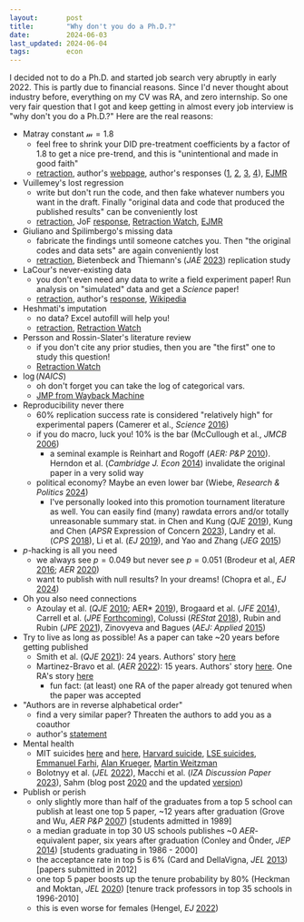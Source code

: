 ```yaml
---
layout:       post
title:        "Why don't you do a Ph.D.?"
date:         2024-06-03
last_updated: 2024-06-04
tags:         econ
---
```


I decided not to do a Ph.D. and started job search very abruptly in early 2022. This is partly due to financial reasons. Since I'd never thought about industry before, everything on my CV was RA, and zero internship. So one very fair question that I got and keep getting in almost every job interview is "why don't you do a Ph.D.?" Here are the real reasons:

* Matray constant $\mathscr{m} = 1.8$
    + feel free to shrink your DID pre-treatment coefficients by a factor of $1.8$ to get a nice pre-trend, and this is "unintentional and made in good faith"
    + [retraction](https://www.aeaweb.org/articles?id=10.1257/aer.113.7.2053), author's [webpage](https://web.archive.org/web/20240603021537/https://sites.google.com/view/adrienmatray/papers?authuser=0), author's responses ([1](https://www.dropbox.com/scl/fi/264cyt3m3e9frkldsvgch/statement_AER.pdf?rlkey=2i7isi0tp4iq170igz3tdrdsd&dl=0), [2](https://www.dropbox.com/s/jq1bmy6q39fmlcu/supplemental_note.pdf?dl=0), [3](https://www.dropbox.com/s/skenqoxmygjxfcr/retraction_note_for_website.pdf?dl=0), [4](https://www.dropbox.com/s/xfrdxsso8k1mmux/Matray_2023.pdf?dl=0)), [EJMR](https://www.econjobrumors.com/topic/the-great-matray-scam-2023)
* Vuillemey's lost regression
    + write but don't run the code, and then fake whatever numbers you want in the draft. Finally "original data and code that produced the published results" can be conveniently lost
    + [retraction](https://onlinelibrary.wiley.com/doi/10.1111/jofi.13064), JoF [response](https://afajof.org/2021/07/answers-to-faq-about-the-recent-retraction-of-an-article-in-the-jf/), [Retraction Watch](https://retractionwatch.com/2021/07/08/researchers-forfeit-10000-award-when-papers-findings-cant-be-replicated/), [EJMR](https://www.econjobrumors.com/topic/jf-article-is-retracted)
* Giuliano and Spilimbergo's missing data
    + fabricate the findings until someone catches you. Then "the original codes and data sets" are again conveniently lost
    + [retraction](https://doi.org/10.1093/restud/rdac085), Bietenbeck and Thiemann's (*JAE* [2023](https://doi.org/10.1002/jae.2970)) replication study
* LaCour's never-existing data
    + you don't even need any data to write a field experiment paper! Run analysis on "simulated" data and get a *Science* paper!
    + [retraction](https://www.science.org/doi/10.1126/science.aac6638), author's [response](https://retractionwatch.com/wp-content/uploads/2015/05/LaCour_Response_05-29-2015.pdf), [Wikipedia](https://en.wikipedia.org/wiki/When_contact_changes_minds)
* Heshmati's imputation
    + no data? Excel autofill will help you!
    + [retraction](https://doi.org/10.1016/j.jclepro.2023.138092), [Retraction Watch](https://retractionwatch.com/2024/02/05/no-data-no-problem-undisclosed-tinkering-in-excel-behind-economics-paper/)
* Persson and Rossin-Slater's literature review
    + if you don't cite any prior studies, then you are "the first" one to study this question!
    + [Retraction Watch](https://retractionwatch.com/2016/05/26/economists-go-wild-over-overlooked-citations-in-preprint-on-prenatal-stress/)
* $\log(NAICS)$
    + oh don't forget you can take the log of categorical vars.
    + [JMP from Wayback Machine](https://web.archive.org/web/20150616021934/http://faculty.chicagobooth.edu/workshops/financelunch/pdf/siriwardanejmp.pdf)
* Reproducibility never there
    + 60% replication success rate is considered "relatively high" for experimental papers (Camerer et al., *Science* [2016](https://www.science.org/doi/10.1126/science.aaf0918))
    + if you do macro, luck you! 10% is the bar (McCullough et al., *JMCB* [2006](https://doi.org/10.1353/mcb.2006.0061))
        - a seminal example is Reinhart and Rogoff (*AER: P&P* [2010](https://doi.org/10.1257/aer.100.2.573)). Herndon et al. (*Cambridge J. Econ* [2014](https://doi.org/10.1093/cje/bet075)) invalidate the original paper in a very solid way
    + political economy? Maybe an even lower bar (Wiebe, *Research & Politics* [2024](https://doi.org/10.1177/20531680241229875))
        - I've personally looked into this promotion tournament literature as well. You can easily find (many) rawdata errors and/or totally unreasonable summary stat. in Chen and Kung (*QJE* [2019](https://doi.org/10.1093/qje/qjy027)), Kung and Chen (*APSR* Expression of Concern [2023](https://doi.org/10.1017/S0003055423000060)), Landry et al. (*CPS* [2018](https://doi.org/10.1177/0010414017730078)), Li et al. (*EJ* [2019](https://doi.org/10.1093/ej/uez018)), and Yao and Zhang (*JEG* [2015](https://doi.org/10.1007/s10887-015-9116-1))
* *p*-hacking is all you need
    + we always see $p = 0.049$ but never see $p = 0.051$ (Brodeur et al, *AER* [2016](http://dx.doi.org/10.1257/app.20150044); *AER* [2020](https://doi.org/10.1257/aer.20190687))
    + want to publish with null results? In your dreams! (Chopra et al., *EJ* [2024](https://doi.org/10.1093/ej/uead060))
* Oh you also need connections
    + Azoulay et al. (*QJE* [2010](https://doi.org/10.1162/qjec.2010.125.2.549); AER* [2019](https://doi.org/10.1257/aer.20161574)), Brogaard et al. (*JFE* [2014](https://doi.org/10.1016/j.jfineco.2013.10.006)), Carrell et al. (*JPE* [Forthcoming](https://doi.org/10.1086/730208)), Colussi (*REStat* [2018](https://doi.org/10.1162/REST_a_00666)), Rubin and Rubin (*JPE* [2021](https://doi.org/10.1086/715021)), Zinovyeva and Bagues (*AEJ: Applied* [2015](https://doi.org/10.1257/app.20120337))
* Try to live as long as possible! As a paper can take ~20 years before getting published
    + Smith et al. (*QJE* [2021](https://doi.org/10.1093/restud/rdab001)): 24 years. Authors' story [here](https://x.com/LonesSmith/status/1369763777537847298)
    + Martinez-Bravo et al. (*AER* [2022](https://doi.org/10.1257/aer.20181249)): 15 years. Authors' story [here](https://mp.weixin.qq.com/s/7b6YHc5cRuPUO2KeamwHgA). One RA's story [here](https://weibo.com/7214391486/L2TAnq9QL)
        - fun fact: (at least) one RA of the paper already got tenured when the paper was accepted
* "Authors are in reverse alphabetical order"
    + find a very similar paper? Threaten the authors to add you as a coauthor
    + author's [statement](https://sites.google.com/site/oyvindthomassen/authorship)
* Mental health
    + MIT suicides [here](https://web.archive.org/web/20150716045000/http://web.mit.edu/~sdavies/www/mit-suicides/) and [here](https://thetech.com/2015/09/22/nickolaus-v135-n23), [Harvard suicide](https://www.thecrimson.com/article/1996/6/22/economics-doctoral-student-commits-suicide-pdmitry/), [LSE suicides](https://x.com/nunopgpalma/status/1535190269754220545), [Emmanuel Farhi](https://en.wikipedia.org/wiki/Emmanuel_Farhi), [Alan Krueger](https://en.wikipedia.org/wiki/Alan_Krueger#Death_and_legacy), [Martin Weitzman](https://en.wikipedia.org/wiki/Martin_Weitzman#Research)
    + Bolotnyy et al. (*JEL* [2022](https://doi.org/10.1257/jel.20201555)), Macchi et al. (*IZA Discussion Paper* [2023](https://elisamacchi.github.io/publication/econ-mental-health/)), Sahm (blog post [2020](https://web.archive.org/web/20200729023354/https://macromomblog.com/2020/07/29/economics-is-a-disgrace/) and the updated [version](https://web.archive.org/web/20240315205918/https://macromomblog.com/2020/07/29/economics-is-a-disgrace/))
* Publish or perish
    + only slightly more than half of the graduates from a top 5 school can publish at least one top 5 paper, ~12 years after graduation (Grove and Wu, *AER P&P* [2007](https://doi.org/10.1257/aer.97.2.506)) [students admitted in 1989]
    + a median graduate in top 30 US schools publishes ~0 *AER*-equivalent paper, six years after graduation (Conley and Önder, *JEP* [2014](http://doi.org/10.1257/jep.28.3.205)) [students graduating in 1986 - 2000]
    + the acceptance rate in top 5 is 6% (Card and DellaVigna, *JEL* [2013](https://doi.org/10.1257/jel.51.1.144)) [papers submitted in 2012]
    + one top 5 paper boosts up the tenure probability by 80% (Heckman and Moktan, *JEL* [2020](https://doi.org/10.1257/jel.20191574)) [tenure track professors in top 35 schools in 1996-2010]
    + this is even worse for females (Hengel, *EJ* [2022](https://doi.org/10.1093/ej/ueac032))
